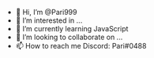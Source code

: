 - 👋 Hi, I’m @Pari999
- 👀 I’m interested in ...
- 🌱 I’m currently learning JavaScript
- 💞️ I’m looking to collaborate on ...
- 📫 How to reach me Discord: Pari#0488

<!---
Pari999/Pari999 is a ✨ special ✨ repository because its `README.md` (this file) appears on your GitHub profile.
You can click the Preview link to take a look at your changes.
--->
